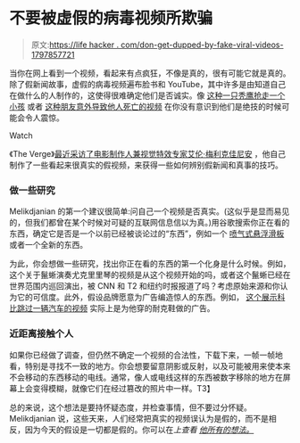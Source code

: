 # 不要被虚假的病毒视频所欺骗

> 原文:[https://life hacker . com/don-get-dupped-by-fake-viral-videos-1797857721](https://lifehacker.com/dont-get-duped-by-fake-viral-videos-1797857721)

当你在网上看到一个视频，看起来有点疯狂，不像是真的，很有可能它就是真的。除了假新闻故事，虚假的病毒视频遍布脸书和 YouTube，其中许多是由知道自己在做什么的人制作的，这使得很难确定他们是否诚实。像 [这种一只秃鹰抢走一个](https://www.youtube.com/watch?v=CE0Q904gtMI) [小孩](https://www.youtube.com/watch?v=CE0Q904gtMI) 或者 [这种朋友意外导致他人死亡的视频](https://www.youtube.com/watch?v=f0qEKNmG2DE) 在你没有意识到他们是绝技的时候可能会令人震惊。

Watch

《The Verge》[最近采访了电影制作人兼视觉特效专家艾伦·梅利克佳尼安](https://www.theverge.com/2017/8/14/16111764/how-to-spot-a-fake-viral-video) ，他自己制作了一些看起来很真实的假视频，来获得一些如何辨别假新闻和真事的技巧。

### 做一些研究

Melikdjanian 的第一个建议很简单:问自己一个视频是否真实。(这似乎是显而易见的，但我们都曾在某个时候对可疑的互联网信息信以为真。)用谷歌搜索你正在看的东西，确定它是否是一个以前已经被谈论过的“东西”，例如一个 [喷气式悬浮滑板](https://www.youtube.com/watch?v=20wa5J2mIoM) 或者一个全新的东西。

为此，你会想做一些研究，找出你正在看的东西的第一个化身是什么时候。例如，这个关于鬣蜥演奏尤克里里琴的视频是从这个视频开始的吗，或者这个鬣蜥已经在世界范围内巡回演出，被 CNN 和 T2 和纽约时报报道了吗？考虑原始来源和你认为它的可信度。此外，假设品牌愿意为广告编造惊人的东西。例如， [这个展示科比跳过一辆汽车的视频](https://www.youtube.com/watch?v=BIWeEFV59d4) 实际上是为他穿的耐克鞋做的广告。

### 近距离接触个人

如果你已经做了调查，但仍然不确定一个视频的合法性，下载下来，一帧一帧地看，特别是寻找不一致的地方。你会想要留意阴影或反射，以及可能被用来使本来不会移动的东西移动的电线。通常，像人或电线这样的东西被数字移除的地方在屏幕上会变得模糊，就像它们在经过篡改的照片中一样。T3】

总的来说，这个想法是要持怀疑态度，并检查事情，但不要过分怀疑。Melikdjanian 说，这些天来，人们经常把真实的视频误认为是假的，而不是相反，因为今天的假设是一切都是假的。你可以在*上查看 [他所有的想法。](https://www.theverge.com/2017/8/14/16111764/how-to-spot-a-fake-viral-video)*